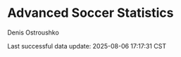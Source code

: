 # Advanced Soccer Statistics
Denis Ostroushko

<!-- gfm -->

Last successful data update: 2025-08-06 17:17:31 CST
